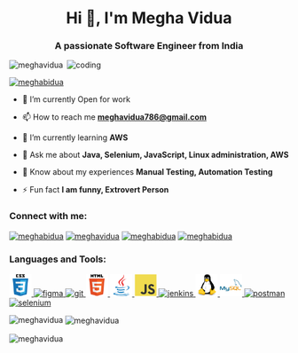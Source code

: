 <h1 align="center">Hi 👋, I'm Megha Vidua</h1>
<h3 align="center">A passionate Software Engineer from India</h3>

<img align="right" alt="coding" width="400" src="https://mir-s3-cdn-cf.behance.net/project_modules/disp/601014116770475.6068beff4640a.gif">

<p align="left"> <img src="https://komarev.com/ghpvc/?username=meghavidua&label=Profile%20views&color=0e75b6&style=flat" alt="meghavidua" /> </p>

<p align="left"> <a href="https://twitter.com/meghabidua" target="blank"><img src="https://img.shields.io/twitter/follow/meghabidua?logo=twitter&style=for-the-badge" alt="meghabidua" /></a> </p>

- 🔭 I’m currently Open for work

- 📫 How to reach me **meghavidua786@gmail.com**

- 🌱 I’m currently learning **AWS**

- 💬 Ask me about **Java, Selenium, JavaScript, Linux administration, AWS**

- 📄 Know about my experiences **Manual Testing, Automation Testing**

- ⚡ Fun fact **I am funny, Extrovert Person**

<h3 align="left">Connect with me:</h3>
<p align="left">
<a href="https://twitter.com/meghabidua" target="blank"><img align="center" src="https://raw.githubusercontent.com/rahuldkjain/github-profile-readme-generator/master/src/images/icons/Social/twitter.svg" alt="meghabidua" height="30" width="40" /></a>
<a href="https://linkedin.com/in/meghavidua" target="blank"><img align="center" src="https://raw.githubusercontent.com/rahuldkjain/github-profile-readme-generator/master/src/images/icons/Social/linked-in-alt.svg" alt="meghavidua" height="30" width="40" /></a>
<a href="https://fb.com/meghabidua" target="blank"><img align="center" src="https://raw.githubusercontent.com/rahuldkjain/github-profile-readme-generator/master/src/images/icons/Social/facebook.svg" alt="meghabidua" height="30" width="40" /></a>
<a href="https://instagram.com/meghabidua" target="blank"><img align="center" src="https://raw.githubusercontent.com/rahuldkjain/github-profile-readme-generator/master/src/images/icons/Social/instagram.svg" alt="meghabidua" height="30" width="40" /></a>
</p>

<h3 align="left">Languages and Tools:</h3>
<p align="left"> <a href="https://www.w3schools.com/css/" target="_blank" rel="noreferrer"> <img src="https://raw.githubusercontent.com/devicons/devicon/master/icons/css3/css3-original-wordmark.svg" alt="css3" width="40" height="40"/> </a> <a href="https://www.figma.com/" target="_blank" rel="noreferrer"> <img src="https://www.vectorlogo.zone/logos/figma/figma-icon.svg" alt="figma" width="40" height="40"/> </a> <a href="https://git-scm.com/" target="_blank" rel="noreferrer"> <img src="https://www.vectorlogo.zone/logos/git-scm/git-scm-icon.svg" alt="git" width="40" height="40"/> </a> <a href="https://www.w3.org/html/" target="_blank" rel="noreferrer"> <img src="https://raw.githubusercontent.com/devicons/devicon/master/icons/html5/html5-original-wordmark.svg" alt="html5" width="40" height="40"/> </a> <a href="https://www.java.com" target="_blank" rel="noreferrer"> <img src="https://raw.githubusercontent.com/devicons/devicon/master/icons/java/java-original.svg" alt="java" width="40" height="40"/> </a> <a href="https://developer.mozilla.org/en-US/docs/Web/JavaScript" target="_blank" rel="noreferrer"> <img src="https://raw.githubusercontent.com/devicons/devicon/master/icons/javascript/javascript-original.svg" alt="javascript" width="40" height="40"/> </a> <a href="https://www.jenkins.io" target="_blank" rel="noreferrer"> <img src="https://www.vectorlogo.zone/logos/jenkins/jenkins-icon.svg" alt="jenkins" width="40" height="40"/> </a> <a href="https://www.linux.org/" target="_blank" rel="noreferrer"> <img src="https://raw.githubusercontent.com/devicons/devicon/master/icons/linux/linux-original.svg" alt="linux" width="40" height="40"/> </a> <a href="https://www.mysql.com/" target="_blank" rel="noreferrer"> <img src="https://raw.githubusercontent.com/devicons/devicon/master/icons/mysql/mysql-original-wordmark.svg" alt="mysql" width="40" height="40"/> </a> <a href="https://postman.com" target="_blank" rel="noreferrer"> <img src="https://www.vectorlogo.zone/logos/getpostman/getpostman-icon.svg" alt="postman" width="40" height="40"/> </a> <a href="https://www.selenium.dev" target="_blank" rel="noreferrer"> <img src="https://raw.githubusercontent.com/detain/svg-logos/780f25886640cef088af994181646db2f6b1a3f8/svg/selenium-logo.svg" alt="selenium" width="40" height="40"/> </a> </p>

<p><img align="left" src="https://github-readme-stats.vercel.app/api/top-langs?username=meghavidua&show_icons=true&locale=en&layout=compact" alt="meghavidua" /></p>

<p>&nbsp;<img align="center" src="https://github-readme-stats.vercel.app/api?username=meghavidua&show_icons=true&locale=en" alt="meghavidua" /></p>

<p><img align="center" src="https://github-readme-streak-stats.herokuapp.com/?user=meghavidua&" alt="meghavidua" /></p>
